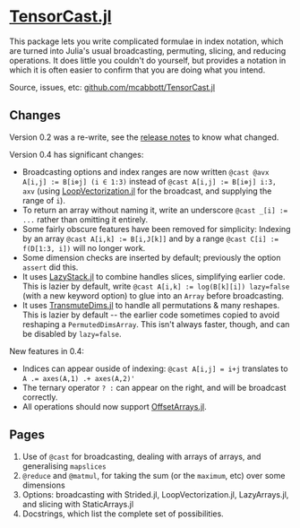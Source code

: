 # [TensorCast.jl](https://github.com/mcabbott/TensorCast.jl)

This package lets you write complicated formulae in index notation,
which are turned into Julia's usual broadcasting, permuting, slicing, and reducing operations.
It does little you couldn't do yourself, but provides a notation in which it is often 
easier to confirm that you are doing what you intend.

Source, issues, etc: [github.com/mcabbott/TensorCast.jl](https://github.com/mcabbott/TensorCast.jl)

## Changes

Version 0.2 was a re-write, see the [release notes](https://github.com/mcabbott/TensorCast.jl/releases/tag/v0.2.0) to know what changed.

Version 0.4 has significant changes:
- Broadcasting options and index ranges are now written `@cast @avx A[i,j] := B[i⊗j] (i ∈ 1:3)` instead of `@cast A[i,j] := B[i⊗j] i:3, axv` (using [LoopVectorization.jl](https://github.com/JuliaSIMD/LoopVectorization.jl) for the broadcast, and supplying the range of `i`).
- To return an array without naming it, write an underscore `@cast _[i] := ...` rather than omitting it entirely.
- Some fairly obscure features have been removed for simplicity: Indexing by an array `@cast A[i,k] := B[i,J[k]]` and by a range `@cast C[i] := f(D[1:3, i])` will no longer work.
- Some dimension checks are inserted by default; previously the option `assert` did this.
- It uses [LazyStack.jl](https://github.com/mcabbott/LazyStack.jl) to combine handles slices, simplifying earlier code. This is lazier by default, write `@cast A[i,k] := log(B[k][i]) lazy=false` (with a new keyword option) to glue into an `Array` before broadcasting.
- It uses [TransmuteDims.jl](https://github.com/mcabbott/TransmuteDims.jl) to handle all permutations & many reshapes. This is lazier by default -- the earlier code sometimes copied to avoid reshaping a `PermutedDimsArray`. This isn't always faster, though, and can be disabled by `lazy=false`.

New features in 0.4:
- Indices can appear ouside of indexing: `@cast A[i,j] = i+j` translates to `A .= axes(A,1) .+ axes(A,2)'`
- The ternary operator `? :` can appear on the right, and will be broadcast correctly.
- All operations should now support [OffsetArrays.jl](https://github.com/JuliaArrays/OffsetArrays.jl).

## Pages

1. Use of `@cast` for broadcasting, dealing with arrays of arrays, and generalising `mapslices`
2. `@reduce` and `@matmul`, for taking the sum (or the `maximum`, etc) over some dimensions
3. Options: broadcasting with Strided.jl, LoopVectorization.jl, LazyArrays.jl, and slicing with StaticArrays.jl
4. Docstrings, which list the complete set of possibilities.
